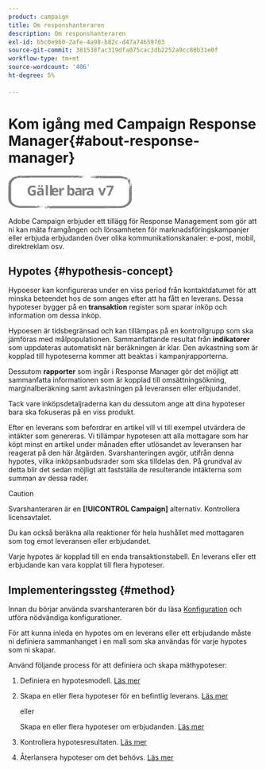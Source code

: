 ```yaml
---
product: campaign
title: Om responshanteraren
description: Om responshanteraren
exl-id: b5c0e960-2afe-4a98-b82c-d47a74659703
source-git-commit: 381538fac319dfa075cac3db2252a9cc80b31e0f
workflow-type: tm+mt
source-wordcount: '406'
ht-degree: 5%

---
```


# Kom igång med Campaign Response Manager{#about-response-manager}

![](../../assets/v7-only.svg)

Adobe Campaign erbjuder ett tillägg för Response Management som gör att ni kan mäta framgången och lönsamheten för marknadsföringskampanjer eller erbjuda erbjudanden över olika kommunikationskanaler: e-post, mobil, direktreklam osv.

## Hypotes {#hypothesis-concept}

Hypoeser kan konfigureras under en viss period från kontaktdatumet för att minska beteendet hos de som anges efter att ha fått en leverans. Dessa hypoteser bygger på en **transaktion** register som sparar inköp och information om dessa inköp.

Hypoesen är tidsbegränsad och kan tillämpas på en kontrollgrupp som ska jämföras med målpopulationen. Sammanfattande resultat från **indikatorer** som uppdateras automatiskt när beräkningen är klar. Den avkastning som är kopplad till hypoteserna kommer att beaktas i kampanjrapporterna.

Dessutom **rapporter** som ingår i Response Manager gör det möjligt att sammanfatta informationen som är kopplad till omsättningsökning, marginalberäkning samt avkastningen på leveransen eller erbjudandet.

Tack vare inköpsdetaljraderna kan du dessutom ange att dina hypoteser bara ska fokuseras på en viss produkt.

Efter en leverans som befordrar en artikel vill vi till exempel utvärdera de intäkter som genereras. Vi tillämpar hypotesen att alla mottagare som har köpt minst en artikel under månaden efter utlösandet av leveransen har reagerat på den här åtgärden. Svarshanteringen avgör, utifrån denna hypotes, vilka inköpsanbudsrader som ska tilldelas den. På grundval av detta blir det sedan möjligt att fastställa de resulterande intäkterna som summan av dessa rader.

>[!CAUTION]
>
>Svarshanteraren är en **[!UICONTROL Campaign]** alternativ. Kontrollera licensavtalet.

Du kan också beräkna alla reaktioner för hela hushållet med mottagaren som tog emot leveransen eller erbjudandet.

Varje hypotes är kopplad till en enda transaktionstabell. En leverans eller ett erbjudande kan vara kopplat till flera hypoteser.

## Implementeringssteg {#method}

Innan du börjar använda svarshanteraren bör du läsa [Konfiguration](configuration.md) och utföra nödvändiga konfigurationer.

För att kunna inleda en hypotes om en leverans eller ett erbjudande måste ni definiera sammanhanget i en mall som ska användas för varje hypotes som ni skapar.

Använd följande process för att definiera och skapa mäthypoteser:

1. Definiera en hypotesmodell. [Läs mer](hypothesis-templates.md#creating-a-hypothesis-model)
1. Skapa en eller flera hypoteser för en befintlig leverans. [Läs mer](creating-hypotheses.md#referencing-a-hypothesis-in-a-campaign-delivery)

   eller

   Skapa en eller flera hypoteser om erbjudanden. [Läs mer](creating-hypotheses.md#creating-a-hypothesis-on-an-offer)

1. Kontrollera hypotesresultaten. [Läs mer](hypothesis-tracking.md)
1. Återlansera hypoteser om det behövs. [Läs mer](creating-hypotheses.md#creating-a-hypothesis-on-the-fly-on-a-delivery)
